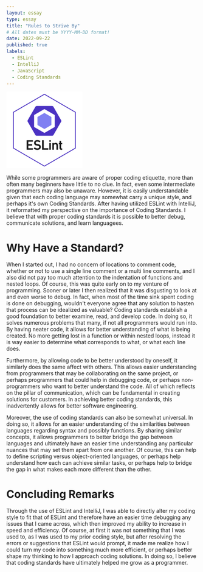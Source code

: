 ```yaml
---
layout: essay
type: essay
title: "Rules to Strive By"
# All dates must be YYYY-MM-DD format!
date: 2022-09-22
published: true
labels:
  - ESLint
  - IntelliJ
  - JavaScript
  - Coding Standards
---
```


<img width="200px" class="rounded float-start pe-4" src="../img/standards/eslint.png">


  While some programmers are aware of proper coding etiquette, more than often many beginners have little to no clue. In fact, even some intermediate programmers may also be unaware. However, it is easily understandable given that each coding language may somewhat carry a unique style, and perhaps it's own Coding Standards. After having utilized ESLint with IntelliJ, it reformatted my perspective on the importance of Coding Standards. I believe that with proper coding standards it is possible to better debug, communicate solutions, and learn languagees.
  
# Why Have a Standard?
  
  When I started out, I had no concern of locations to comment code, whether or not to use a single line comment or a multi line comments, and I also did not pay too much attention to the indentation of functions and nested loops. Of course, this was quite early on to my venture of programming. Sooner or later I then realized that it was disgusting to look at and even worse to debug. In fact, when most of the time sink spent coding is done on debugging, wouldn't everyone agree that any solution to hasten that process can be idealized as valuable? Coding standards establish a good foundation to better examine, read, and develop code. In doing so, it solves numerous problems that many, if not all programmers would run into. By having neater code, it allows for better understanding of what is being created. No more getting lost in a function or within nested loops, instead it is way easier to determine what corresponds to what, or what each line does.
  
  Furthermore, by allowing code to be better understood by oneself, it similarly does the same affect with others. This allows easier understanding from programmers that may be collaborating on the same project, or perhaps programmers that could help in debugging code, or perhaps non-programmers who want to better understand the code. All of which reflects on the pillar of communication, which can be fundamental in creating solutions for customers. In achieving better coding standards, this inadvertently allows for better software engineering.
  
  Moreover, the use of coding standards can also be somewhat universal. In doing so, it allows for an easier understanding of the similarities between languages regarding syntax and possibly functions. By sharing similar concepts, it allows programmers to better bridge the gap between languages and ultimately have an easier time understanding any particular nuances that may set them apart from one another. Of course, this can help to define scripting versus object-oriented languages, or perhaps help understand how each can achieve similar tasks, or perhaps help to bridge the gap in what makes each more different than the other.
  
  # Concluding Remarks
  
  Through the use of ESLint and IntelliJ, I was able to directly alter my coding style to fit that of ESLint and therefore have an easier time debugging any issues that I came across, which then improved my ability to increase in speed and efficiency. Of course, at first it was not something that I was used to, as I was used to my prior coding style, but after resolving the errors or suggestions that ESLint would prompt, it made me realize how I could turn my code into something much more efficient, or perhaps better shape my thinking to how I approach coding solutions. In doing so, I believe that coding standards have ultimately helped me grow as a programmer.
  
